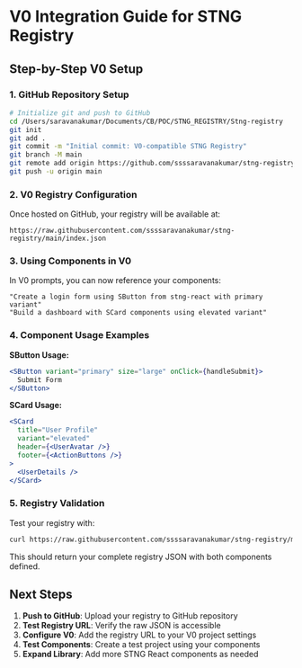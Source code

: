 # V0 Integration Guide for STNG Registry

## Step-by-Step V0 Setup

### 1. GitHub Repository Setup

```bash
# Initialize git and push to GitHub
cd /Users/saravanakumar/Documents/CB/POC/STNG_REGISTRY/Stng-registry
git init
git add .
git commit -m "Initial commit: V0-compatible STNG Registry"
git branch -M main
git remote add origin https://github.com/ssssaravanakumar/stng-registry.git
git push -u origin main
```

### 2. V0 Registry Configuration

Once hosted on GitHub, your registry will be available at:

```
https://raw.githubusercontent.com/ssssaravanakumar/stng-registry/main/index.json
```

### 3. Using Components in V0

In V0 prompts, you can now reference your components:

```
"Create a login form using SButton from stng-react with primary variant"
"Build a dashboard with SCard components using elevated variant"
```

### 4. Component Usage Examples

**SButton Usage:**

```jsx
<SButton variant="primary" size="large" onClick={handleSubmit}>
  Submit Form
</SButton>
```

**SCard Usage:**

```jsx
<SCard
  title="User Profile"
  variant="elevated"
  header={<UserAvatar />}
  footer={<ActionButtons />}
>
  <UserDetails />
</SCard>
```

### 5. Registry Validation

Test your registry with:

```bash
curl https://raw.githubusercontent.com/ssssaravanakumar/stng-registry/main/index.json
```

This should return your complete registry JSON with both components defined.

## Next Steps

1. **Push to GitHub**: Upload your registry to GitHub repository
2. **Test Registry URL**: Verify the raw JSON is accessible
3. **Configure V0**: Add the registry URL to your V0 project settings
4. **Test Components**: Create a test project using your components
5. **Expand Library**: Add more STNG React components as needed
